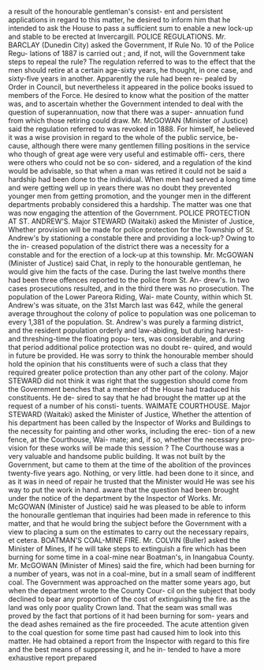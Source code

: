 a result of the honourable gentleman's consist- ent and persistent applications in regard to this matter, he desired to inform him that he intended to ask the House to pass a sufficient sum to enable a new lock-up and stable to be erected at Invercargill. POLICE REGULATIONS. Mr. BARCLAY (Dunedin City) asked the Government, If Rule No. 10 of the Police Regu- lations of 1887 is carried out ; and, if not, will the Government take steps to repeal the rule? The regulation referred to was to the effect that the men should retire at a certain age-sixty years, he thought, in one case, and sixty-five years in another. Apparently the rule had been re- pealed by Order in Council, but nevertheless it appeared in the police books issued to members of the Force. He desired to know what the position of the matter was, and to ascertain whether the Government intended to deal with the question of superannuation, now that there was a super- annuation fund from which those retiring could draw. Mr. McGOWAN (Minister of Justice) said the regulation referred to was revoked in 1888. For himself, he believed it was a wise provision in regard to the whole of the public service, be- cause, although there were many gentlemen filling positions in the service who though of great age were very useful and estimable offi- cers, there were others who could not be so con- sidered, and a regulation of the kind would be advisable, so that when a man was retired it could not be said a hardship had been done to the individual. When men had served a long time and were getting well up in years there was no doubt they prevented younger men from getting promotion, and the younger men in the different departments probably considered this a hardship. The matter was one that was now engaging the attention of the Government. POLICE PROTECTION AT ST. ANDREW'S. Major STEWARD (Waitaki) asked the Minister of Justice, Whether provision will be made for police protection for the Township of St. Andrew's by stationing a constable there and providing a lock-up? Owing to the in- creased population of the district there was a necessity for a constable and for the erection of a lock-up at this township. Mr. McGOWAN (Minister of Justice) said Chat, in reply to the honourable gentleman, he would give him the facts of the case. During the last twelve months there had been three offences reported to the police from St. An- drew's. In two cases prosecutions resulted, and in the third there was no prosecution. The population of the Lower Pareora Riding, Wai- mate County, within which St. Andrew's was situate, on the 31st March last was 642, while the general average throughout the colony of police to population was one policeman to every 1,381 of the population. St. Andrew's was purely a farming district, and the resident population orderly and law-abiding, but during harvest- and threshing-time the floating popu- ters, was considerable, and during that period additional police protection was no doubt re- quired, and would in future be provided. He was sorry to think the honourable member should hold the opinion that his constituents were of such a class that they required greater police protection than any other part of the colony. Major STEWARD did not think it was right that the suggestion should come from the Government benches that a member of the House had traduced his constituents. He de- sired to say that he had brought the matter up at the request of a number of his consti- tuents. WAIMATE COURTHOUSE. Major STEWARD (Waitaki) asked the Minister of Justice, Whether the attention of his department has been called by the Inspector of Works and Buildings to the necessity for painting and other works, including the erec- tion of a new fence, at the Courthouse, Wai- mate; and, if so, whether the necessary pro- vision for these works will be made this session ? The Courthouse was a very valuable and handsome public building. It was not built by the Government, but came to them at the time of the abolition of the provinces twenty-five years ago. Nothing, or very little. had been done to it since, and as it was in need of repair he trusted that the Minister would He was see his way to put the work in hand. aware that the question had been brought under the notice of the department by the Inspector of Works. Mr. McGOWAN (Minister of Justice) said he was pleased to be able to inform the honouralle gentleman that inquiries had been made in reference to this matter, and that he would bring the subject before the Government with a view to placing a sum on the estimates to carry out the necessary repairs, et cetera. BOATMAN'S COAL-MINE FIRE. Mr. COLVIN (Buller) asked the Minister of Mines, If he will take steps to extinguish a fire which has been burning for some time in a coal-mine near Boatman's, in Inangabua County. Mr. McGOWAN (Minister of Mines) said the fire, which had been burning for a number of years, was not in a coal-mine, but in a small seam of indifferent coal. The Government was approached on the matter some years ago, but when the department wrote to the County Cour- cil on the subject that body declined to bear any proportion of the cost of extinguishing the fire. as the land was only poor quality Crown land. That the seam was small was proved by the fact that portions of it had been burning for som- years and the dead ashes remained as the fire proceeded. The acute attention given to the coal question for some time past had caused him to look into this matter. He had obtained a report from the Inspector with regard to this fire and the best means of suppressing it, and he in- tended to have a more exhaustive report prepared 